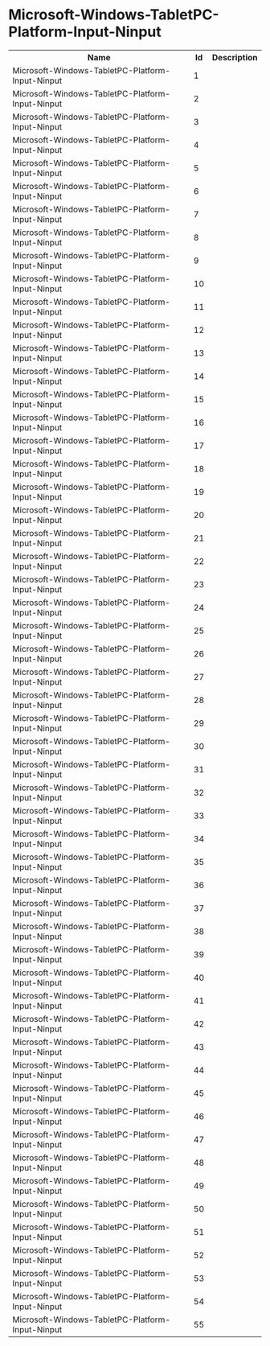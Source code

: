 # Microsoft-Windows-TabletPC-Platform-Input-Ninput

<table>
<colgroup><col/><col/><col/></colgroup>
<tr><th>Name</th><th>Id</th><th>Description</th></tr>
<tr><td>Microsoft-Windows-TabletPC-Platform-Input-Ninput</td><td>1</td><td></td></tr>
<tr><td>Microsoft-Windows-TabletPC-Platform-Input-Ninput</td><td>2</td><td></td></tr>
<tr><td>Microsoft-Windows-TabletPC-Platform-Input-Ninput</td><td>3</td><td></td></tr>
<tr><td>Microsoft-Windows-TabletPC-Platform-Input-Ninput</td><td>4</td><td></td></tr>
<tr><td>Microsoft-Windows-TabletPC-Platform-Input-Ninput</td><td>5</td><td></td></tr>
<tr><td>Microsoft-Windows-TabletPC-Platform-Input-Ninput</td><td>6</td><td></td></tr>
<tr><td>Microsoft-Windows-TabletPC-Platform-Input-Ninput</td><td>7</td><td></td></tr>
<tr><td>Microsoft-Windows-TabletPC-Platform-Input-Ninput</td><td>8</td><td></td></tr>
<tr><td>Microsoft-Windows-TabletPC-Platform-Input-Ninput</td><td>9</td><td></td></tr>
<tr><td>Microsoft-Windows-TabletPC-Platform-Input-Ninput</td><td>10</td><td></td></tr>
<tr><td>Microsoft-Windows-TabletPC-Platform-Input-Ninput</td><td>11</td><td></td></tr>
<tr><td>Microsoft-Windows-TabletPC-Platform-Input-Ninput</td><td>12</td><td></td></tr>
<tr><td>Microsoft-Windows-TabletPC-Platform-Input-Ninput</td><td>13</td><td></td></tr>
<tr><td>Microsoft-Windows-TabletPC-Platform-Input-Ninput</td><td>14</td><td></td></tr>
<tr><td>Microsoft-Windows-TabletPC-Platform-Input-Ninput</td><td>15</td><td></td></tr>
<tr><td>Microsoft-Windows-TabletPC-Platform-Input-Ninput</td><td>16</td><td></td></tr>
<tr><td>Microsoft-Windows-TabletPC-Platform-Input-Ninput</td><td>17</td><td></td></tr>
<tr><td>Microsoft-Windows-TabletPC-Platform-Input-Ninput</td><td>18</td><td></td></tr>
<tr><td>Microsoft-Windows-TabletPC-Platform-Input-Ninput</td><td>19</td><td></td></tr>
<tr><td>Microsoft-Windows-TabletPC-Platform-Input-Ninput</td><td>20</td><td></td></tr>
<tr><td>Microsoft-Windows-TabletPC-Platform-Input-Ninput</td><td>21</td><td></td></tr>
<tr><td>Microsoft-Windows-TabletPC-Platform-Input-Ninput</td><td>22</td><td></td></tr>
<tr><td>Microsoft-Windows-TabletPC-Platform-Input-Ninput</td><td>23</td><td></td></tr>
<tr><td>Microsoft-Windows-TabletPC-Platform-Input-Ninput</td><td>24</td><td></td></tr>
<tr><td>Microsoft-Windows-TabletPC-Platform-Input-Ninput</td><td>25</td><td></td></tr>
<tr><td>Microsoft-Windows-TabletPC-Platform-Input-Ninput</td><td>26</td><td></td></tr>
<tr><td>Microsoft-Windows-TabletPC-Platform-Input-Ninput</td><td>27</td><td></td></tr>
<tr><td>Microsoft-Windows-TabletPC-Platform-Input-Ninput</td><td>28</td><td></td></tr>
<tr><td>Microsoft-Windows-TabletPC-Platform-Input-Ninput</td><td>29</td><td></td></tr>
<tr><td>Microsoft-Windows-TabletPC-Platform-Input-Ninput</td><td>30</td><td></td></tr>
<tr><td>Microsoft-Windows-TabletPC-Platform-Input-Ninput</td><td>31</td><td></td></tr>
<tr><td>Microsoft-Windows-TabletPC-Platform-Input-Ninput</td><td>32</td><td></td></tr>
<tr><td>Microsoft-Windows-TabletPC-Platform-Input-Ninput</td><td>33</td><td></td></tr>
<tr><td>Microsoft-Windows-TabletPC-Platform-Input-Ninput</td><td>34</td><td></td></tr>
<tr><td>Microsoft-Windows-TabletPC-Platform-Input-Ninput</td><td>35</td><td></td></tr>
<tr><td>Microsoft-Windows-TabletPC-Platform-Input-Ninput</td><td>36</td><td></td></tr>
<tr><td>Microsoft-Windows-TabletPC-Platform-Input-Ninput</td><td>37</td><td></td></tr>
<tr><td>Microsoft-Windows-TabletPC-Platform-Input-Ninput</td><td>38</td><td></td></tr>
<tr><td>Microsoft-Windows-TabletPC-Platform-Input-Ninput</td><td>39</td><td></td></tr>
<tr><td>Microsoft-Windows-TabletPC-Platform-Input-Ninput</td><td>40</td><td></td></tr>
<tr><td>Microsoft-Windows-TabletPC-Platform-Input-Ninput</td><td>41</td><td></td></tr>
<tr><td>Microsoft-Windows-TabletPC-Platform-Input-Ninput</td><td>42</td><td></td></tr>
<tr><td>Microsoft-Windows-TabletPC-Platform-Input-Ninput</td><td>43</td><td></td></tr>
<tr><td>Microsoft-Windows-TabletPC-Platform-Input-Ninput</td><td>44</td><td></td></tr>
<tr><td>Microsoft-Windows-TabletPC-Platform-Input-Ninput</td><td>45</td><td></td></tr>
<tr><td>Microsoft-Windows-TabletPC-Platform-Input-Ninput</td><td>46</td><td></td></tr>
<tr><td>Microsoft-Windows-TabletPC-Platform-Input-Ninput</td><td>47</td><td></td></tr>
<tr><td>Microsoft-Windows-TabletPC-Platform-Input-Ninput</td><td>48</td><td></td></tr>
<tr><td>Microsoft-Windows-TabletPC-Platform-Input-Ninput</td><td>49</td><td></td></tr>
<tr><td>Microsoft-Windows-TabletPC-Platform-Input-Ninput</td><td>50</td><td></td></tr>
<tr><td>Microsoft-Windows-TabletPC-Platform-Input-Ninput</td><td>51</td><td></td></tr>
<tr><td>Microsoft-Windows-TabletPC-Platform-Input-Ninput</td><td>52</td><td></td></tr>
<tr><td>Microsoft-Windows-TabletPC-Platform-Input-Ninput</td><td>53</td><td></td></tr>
<tr><td>Microsoft-Windows-TabletPC-Platform-Input-Ninput</td><td>54</td><td></td></tr>
<tr><td>Microsoft-Windows-TabletPC-Platform-Input-Ninput</td><td>55</td><td></td></tr>
</table>
